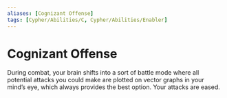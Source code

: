 ```yaml
---
aliases: [Cognizant Offense]
tags: [Cypher/Abilities/C, Cypher/Abilities/Enabler]
---
```


# Cognizant Offense

During combat, your brain shifts into a sort of battle mode where all potential attacks you could make are plotted on vector graphs in your mind’s eye, which always provides the best option. Your attacks are eased.

